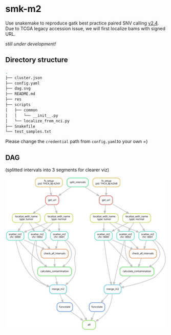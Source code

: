 # smk-m2

Use snakemake to reproduce gatk best practice paired SNV calling [v2.4](https://github.com/gatk-workflows/gatk4-somatic-snvs-indels/tree/2.4.0). Due to TCGA legacy accession issue, we will first localize bams with signed URL.

*still under development!*

## Directory structure

```bash
.
├── cluster.json
├── config.yaml
├── dag.svg
├── README.md
├── res
├── scripts
│   ├── common
│   │   └── __init__.py
│   └── localize_from_nci.py
├── Snakefile
└── test_samples.txt
```

Please change the `credential` path from `config.yaml`to your own =)

## DAG

(splitted intervals into 3 segments for clearer viz)

![dag](dag.svg)
